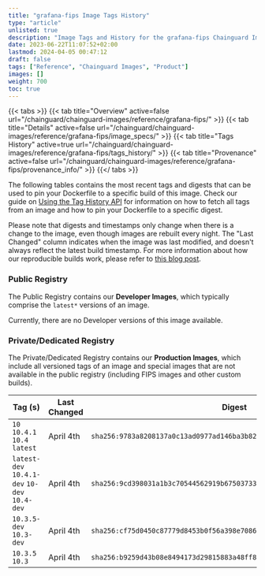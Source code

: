 ```yaml
---
title: "grafana-fips Image Tags History"
type: "article"
unlisted: true
description: "Image Tags and History for the grafana-fips Chainguard Image"
date: 2023-06-22T11:07:52+02:00
lastmod: 2024-04-05 00:47:12
draft: false
tags: ["Reference", "Chainguard Images", "Product"]
images: []
weight: 700
toc: true
---
```


{{< tabs >}}
{{< tab title="Overview" active=false url="/chainguard/chainguard-images/reference/grafana-fips/" >}}
{{< tab title="Details" active=false url="/chainguard/chainguard-images/reference/grafana-fips/image_specs/" >}}
{{< tab title="Tags History" active=true url="/chainguard/chainguard-images/reference/grafana-fips/tags_history/" >}}
{{< tab title="Provenance" active=false url="/chainguard/chainguard-images/reference/grafana-fips/provenance_info/" >}}
{{</ tabs >}}

The following tables contains the most recent tags and digests that can be used to pin your Dockerfile to a specific build of this image. Check our guide on [Using the Tag History API](/chainguard/chainguard-images/using-the-tag-history-api/) for information on how to fetch all tags from an image and how to pin your Dockerfile to a specific digest.

Please note that digests and timestamps only change when there is a change to the image, even though images are rebuilt every night. The "Last Changed" column indicates when the image was last modified, and doesn't always reflect the latest build timestamp. For more information about how our reproducible builds work, please refer to [this blog post](https://www.chainguard.dev/unchained/reproducing-chainguards-reproducible-image-builds).

### Public Registry
The Public Registry contains our **Developer Images**, which typically comprise the `latest*` versions of an image.

Currently, there are no Developer versions of this image available.

### Private/Dedicated Registry
The Private/Dedicated Registry contains our **Production Images**, which include all versioned tags of an image and special images that are not available in the public registry (including FIPS images and other custom builds).

| Tag (s)                                        | Last Changed | Digest                                                                    |
|------------------------------------------------|--------------|---------------------------------------------------------------------------|
|  `10` `10.4.1` `10.4` `latest`                 | April 4th    | `sha256:9783a8208137a0c13ad0977ad146ba3b8229cd02a7f8c5823d691671ae671f90` |
|  `latest-dev` `10.4.1-dev` `10-dev` `10.4-dev` | April 4th    | `sha256:9cd398031a1b3c70544562919b675037338e5d7720f1f06e90572a5d6f025ab5` |
|  `10.3.5-dev` `10.3-dev`                       | April 4th    | `sha256:cf75d0450c87779d8453b0f56a398e7086ea53c04548cd0b309cb996478e2305` |
|  `10.3.5` `10.3`                               | April 4th    | `sha256:b9259d43b08e8494173d29815883a48ff8454e62b979d0bf2440d0686ff91573` |

